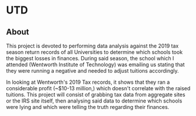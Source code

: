 # UTD

## About
<p>This project is devoted to performing data analysis against the 2019 tax season return records of all Universities to determine which schools took the biggest losses in finances.  During said season, the school which I attended (Wentworth Institute of Technology) was emailing us stating that they were running a negative and needed to adjust tuitions accordingly. </p>

<p>In looking at Wentworth's 2019 Tax records, it shows that they ran a considerable profit (~$10-13 million,) which doesn't correlate with the raised tuitions. This project will consist of grabbing tax data from aggregate sites or the IRS site itself, then analysing said data to determine which schools were lying and which were telling the truth regarding their finances.</p>
